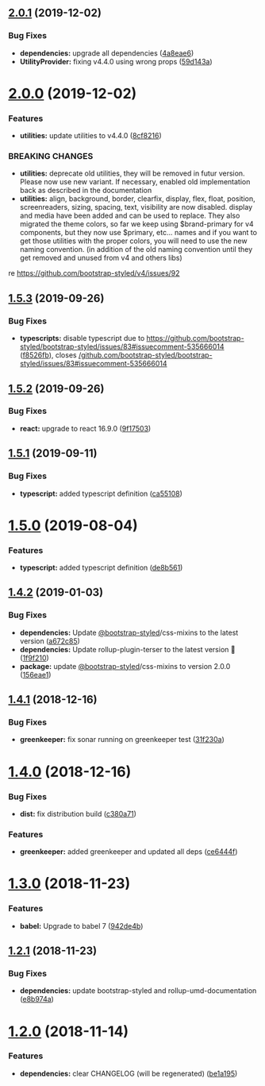 ## [2.0.1](https://github.com/bootstrap-styled/provider/compare/v2.0.0...v2.0.1) (2019-12-02)


### Bug Fixes

* **dependencies:** upgrade all dependencies ([4a8eae6](https://github.com/bootstrap-styled/provider/commit/4a8eae602112f773b591d5e3d63ef344631adbb8))
* **UtilityProvider:** fixing v4.4.0 using wrong props ([59d143a](https://github.com/bootstrap-styled/provider/commit/59d143ad0acb20edf3e8bd2b0d8716f28c7798bd))

# [2.0.0](https://github.com/bootstrap-styled/provider/compare/v1.5.3...v2.0.0) (2019-12-02)


### Features

* **utilities:** update utilities to v4.4.0 ([8cf8216](https://github.com/bootstrap-styled/provider/commit/8cf82165b08e05240692fd28e356560b4b458c99))


### BREAKING CHANGES

* **utilities:** deprecate old utilities, they will be removed in futur version. Please now use new
variant. If necessary, enabled old implementation back as described in the documentation
* **utilities:** align, background, border, clearfix, display, flex, float, position, screenreaders,
sizing, spacing, text, visibility are now disabled. display and media have been added and can be
used to replace. They also migrated the theme colors, so far we keep using $brand-primary for v4
components, but they now use $primary, etc... names and if you want to get those utilities with the
proper colors, you will need to use the new naming convention. (in addition of the old naming
convention until they get removed and unused from v4 and others libs)

re https://github.com/bootstrap-styled/v4/issues/92

## [1.5.3](https://github.com/bootstrap-styled/provider/compare/v1.5.2...v1.5.3) (2019-09-26)


### Bug Fixes

* **typescripts:** disable typescript due to https://github.com/bootstrap-styled/bootstrap-styled/issues/83#issuecomment-535666014 ([f8526fb](https://github.com/bootstrap-styled/provider/commit/f8526fb)), closes [/github.com/bootstrap-styled/bootstrap-styled/issues/83#issuecomment-535666014](https://github.com//github.com/bootstrap-styled/bootstrap-styled/issues/83/issues/issuecomment-535666014)

## [1.5.2](https://github.com/bootstrap-styled/provider/compare/v1.5.1...v1.5.2) (2019-09-26)


### Bug Fixes

* **react:** upgrade to react 16.9.0 ([9f17503](https://github.com/bootstrap-styled/provider/commit/9f17503))

## [1.5.1](https://github.com/bootstrap-styled/provider/compare/v1.5.0...v1.5.1) (2019-09-11)


### Bug Fixes

* **typescript:** added typescript definition ([ca55108](https://github.com/bootstrap-styled/provider/commit/ca55108))

# [1.5.0](https://github.com/bootstrap-styled/provider/compare/v1.4.2...v1.5.0) (2019-08-04)


### Features

* **typescript:** added typescript definition ([de8b561](https://github.com/bootstrap-styled/provider/commit/de8b561))

## [1.4.2](https://github.com/bootstrap-styled/provider/compare/v1.4.1...v1.4.2) (2019-01-03)


### Bug Fixes

* **dependencies:** Update [@bootstrap-styled](https://github.com/bootstrap-styled)/css-mixins to the latest version ([a672c85](https://github.com/bootstrap-styled/provider/commit/a672c85))
* **dependencies:** Update rollup-plugin-terser to the latest version 🚀 ([1f9f210](https://github.com/bootstrap-styled/provider/commit/1f9f210))
* **package:** update [@bootstrap-styled](https://github.com/bootstrap-styled)/css-mixins to version 2.0.0 ([156eae1](https://github.com/bootstrap-styled/provider/commit/156eae1))

## [1.4.1](https://github.com/bootstrap-styled/provider/compare/v1.4.0...v1.4.1) (2018-12-16)


### Bug Fixes

* **greenkeeper:** fix sonar running on greenkeeper test ([31f230a](https://github.com/bootstrap-styled/provider/commit/31f230a))

# [1.4.0](https://github.com/bootstrap-styled/provider/compare/v1.3.0...v1.4.0) (2018-12-16)


### Bug Fixes

* **dist:** fix distribution build ([c380a71](https://github.com/bootstrap-styled/provider/commit/c380a71))


### Features

* **greenkeeper:** added greenkeeper and updated all deps ([ce6444f](https://github.com/bootstrap-styled/provider/commit/ce6444f))

# [1.3.0](https://github.com/bootstrap-styled/provider/compare/v1.2.1...v1.3.0) (2018-11-23)


### Features

* **babel:** Upgrade to babel 7 ([942de4b](https://github.com/bootstrap-styled/provider/commit/942de4b))

## [1.2.1](https://github.com/bootstrap-styled/provider/compare/v1.2.0...v1.2.1) (2018-11-23)


### Bug Fixes

* **dependencies:** update bootstrap-styled and rollup-umd-documentation ([e8b974a](https://github.com/bootstrap-styled/provider/commit/e8b974a))

# [1.2.0](https://github.com/bootstrap-styled/provider/compare/v1.1.6...v1.2.0) (2018-11-14)


### Features

* **dependencies:** clear CHANGELOG (will be regenerated) ([be1a195](https://github.com/bootstrap-styled/provider/commit/be1a195))
